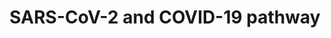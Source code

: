 ---
annotations:
- id: PW:0000013
  parent: disease pathway
  type: Pathway Ontology
  value: disease pathway
- id: DOID:0080600
  parent: disease by infectious agent
  type: Disease Ontology
  value: COVID-19
- id: DOID:0050117
  parent: disease by infectious agent
  type: Disease Ontology
  value: disease by infectious agent
authors:
- Egonw
- L Dupuis
- Evelo
- AlexanderPico
- MaintBot
- Fehrhart
- Mkutmon
- Eweitz
citedin:
- link: PMC9326261
- link: PMC7820539
communities:
- COVID19
description: 'Collaborative project for curation biological processes involved in
  the COVID-19 disease after SARS-Cov-2 infection. It focuses on experimental evidence
  and plays with improved annotation of complexes and with the Evidence and Conclusion
  Ontology. The complexes link to EBI''s Complex Portal, resulting from a collaboration
  with that database at the recent online ELIXIR biohackathon. Editing this pathway
  is (at this moment) coordinated via the wikipathways.slack.com #sarscov2 channel.
  Additionally, please feel free to add suggestions to the discussion page (see the
  tab at the top of this page). The large viral Spike protein (S or surface glycoprotein)
  forms trimers. It interacts with the host''s ACE2 receptor to establish binding
  (Hoffmann et al 2020). There are suggestions for more than one cell entry mechanism,
  with the evidence for ACE2/TMPRSS2 entry being most clear now. Lack of expression
  of TMPRSS2 may explain age differences in COVID19 severity. In this mechanism, to
  enter the virus needs to be primed by the host protease TMPRSS2 that splits the
  Spike protein into 2 peptides S1 and S2. S1 contains the ACE2 receptor binding site,
  S2 binds to the host cell membrane which leads to membrane fusion, the start of
  the uptake process. The ACE2 receptor interaction was also suggested as the start
  of specific lung-damaging effects. Other human genes that may be involved in alternative
  cell uptake mechanisms include CTSL and SLC6A19.'
last-edited: 2021-12-17
ndex: cee0461a-8b6e-11eb-9e72-0ac135e8bacf
organisms:
- Homo sapiens
redirect_from:
- /index.php/Pathway:WP4846
- /instance/WP4846
revision: null
schema-jsonld:
- '@context': https://schema.org/
  '@id': https://wikipathways.github.io/pathways/WP4846.html
  '@type': Dataset
  creator:
    '@type': Organization
    name: WikiPathways
  description: 'Collaborative project for curation biological processes involved in
    the COVID-19 disease after SARS-Cov-2 infection. It focuses on experimental evidence
    and plays with improved annotation of complexes and with the Evidence and Conclusion
    Ontology. The complexes link to EBI''s Complex Portal, resulting from a collaboration
    with that database at the recent online ELIXIR biohackathon. Editing this pathway
    is (at this moment) coordinated via the wikipathways.slack.com #sarscov2 channel.
    Additionally, please feel free to add suggestions to the discussion page (see
    the tab at the top of this page). The large viral Spike protein (S or surface
    glycoprotein) forms trimers. It interacts with the host''s ACE2 receptor to establish
    binding (Hoffmann et al 2020). There are suggestions for more than one cell entry
    mechanism, with the evidence for ACE2/TMPRSS2 entry being most clear now. Lack
    of expression of TMPRSS2 may explain age differences in COVID19 severity. In this
    mechanism, to enter the virus needs to be primed by the host protease TMPRSS2
    that splits the Spike protein into 2 peptides S1 and S2. S1 contains the ACE2
    receptor binding site, S2 binds to the host cell membrane which leads to membrane
    fusion, the start of the uptake process. The ACE2 receptor interaction was also
    suggested as the start of specific lung-damaging effects. Other human genes that
    may be involved in alternative cell uptake mechanisms include CTSL and SLC6A19.'
  keywords:
  - 25HC
  - 3CL-PRO
  - 40S
  - ACAT
  - ACE2
  - 'Activation of '
  - CTSL
  - Endocytosis
  - ExoN
  - FURIN
  - HDL
  - Hijack of
  - Integrative stress
  - Membrane
  - NLRP3
  - NRP1
  - NSP3-NSP4-NSP6
  - ORF10
  - ORF14
  - ORF3a
  - ORF6
  - ORF7a
  - ORF7b
  - ORF8
  - PL2-PRO
  - Pathogenesis
  - Protein expression
  - RNA
  - S2 subunit
  - SARS-CoV-2
  - SCARB1
  - SLC6A19
  - TLR7
  - TMPRSS2
  - TMPRSS4
  - Type I interferon
  - Viral RNA synthesis
  - cholesterol
  - complex
  - dimer
  - envelope
  - fusion
  - glycoprotein
  - glycoprotein M
  - glycoprotein S
  - heparan sulfate
  - induction and
  - inflammasome
  - membrane
  - nsp1
  - nsp1-40S
  - nsp10
  - nsp12
  - nsp13
  - nsp15
  - nsp16
  - nsp2
  - nsp4
  - nsp5
  - nsp6
  - nsp7
  - nsp8
  - nsp9
  - nucleocapsid
  - orf1
  - orf1a
  - orf1ab
  - phosphoprotein
  - polymerase
  - protein
  - protein E
  - protein N
  - proteins
  - recognition complex
  - response
  - signaling
  - sphingosine
  - surface
  - trimer
  - ubiquitination
  license: CC0
  name: SARS-CoV-2 and COVID-19 pathway
seo: CreativeWork
title: SARS-CoV-2 and COVID-19 pathway
wpid: WP4846
---